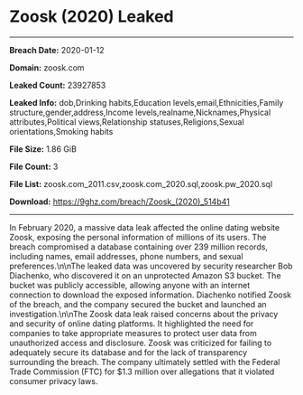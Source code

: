 # Zoosk (2020) Leaked

------------
**Breach Date:** 2020-01-12

**Domain:** zoosk.com

**Leaked Count:** 23927853

**Leaked Info:** dob,Drinking habits,Education levels,email,Ethnicities,Family structure,gender,address,Income levels,realname,Nicknames,Physical attributes,Political views,Relationship statuses,Religions,Sexual orientations,Smoking habits

**File Size:** 1.86 GiB

**File Count:** 3

**File List:** zoosk.com_2011.csv,zoosk.com_2020.sql,zoosk.pw_2020.sql

**Download:** https://9ghz.com/breach/Zoosk_(2020)_514b41

------------
In February 2020, a massive data leak affected the online dating website Zoosk, exposing the personal information of millions of its users. The breach compromised a database containing over 239 million records, including names, email addresses, phone numbers, and sexual preferences.\n\nThe leaked data was uncovered by security researcher Bob Diachenko, who discovered it on an unprotected Amazon S3 bucket. The bucket was publicly accessible, allowing anyone with an internet connection to download the exposed information. Diachenko notified Zoosk of the breach, and the company secured the bucket and launched an investigation.\n\nThe Zoosk data leak raised concerns about the privacy and security of online dating platforms. It highlighted the need for companies to take appropriate measures to protect user data from unauthorized access and disclosure. Zoosk was criticized for failing to adequately secure its database and for the lack of transparency surrounding the breach. The company ultimately settled with the Federal Trade Commission (FTC) for $1.3 million over allegations that it violated consumer privacy laws.
